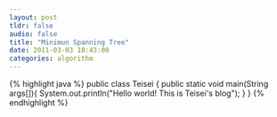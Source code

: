 ```yaml
---
layout: post
tldr: false
audio: false
title: "Minimun Spanning Tree"
date: 2011-03-03 18:43:00
categories: algorithm
---
```





{% highlight java %}
public class Teisei {
    public static void main(String args[]){
        System.out.println("Hello world! This is Teisei's blog");
    }
}
{% endhighlight %}